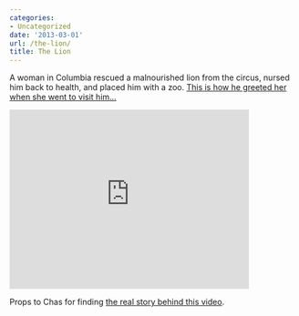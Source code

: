 ```yaml
---
categories:
- Uncategorized
date: '2013-03-01'
url: /the-lion/
title: The Lion
---
```


A woman in Columbia rescued a malnourished lion from the circus, nursed him back to health, and placed him with a zoo. <a href="https://www.youtube.com/watch?v=n8UkAAwR-KI">This is how he greeted her when she went to visit him...</a>

<iframe width="420" height="315" src="https://www.youtube.com/embed/n8UkAAwR-KI?rel=0" frameborder="0" allowfullscreen></iframe>

Props to Chas for finding <a href="http://chasblogspot.blogspot.com/2009/01/hugs-and-kisses-from-lion.html">the real story behind this video</a>.